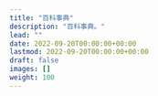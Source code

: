 ```yaml
---
title: "百科事典"
description: "百科事典。"
lead: ""
date: 2022-09-20T00:00:00+00:00
lastmod: 2022-09-20T00:00:00+00:00
draft: false
images: []
weight: 100
---
```

